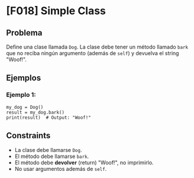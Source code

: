# [F018] Simple Class

## Problema

Define una clase llamada `Dog`. La clase debe tener un método llamado `bark` que no reciba ningún argumento (además de `self`) y devuelva el string "Woof!".

## Ejemplos

### Ejemplo 1:
```
my_dog = Dog()
result = my_dog.bark()
print(result)  # Output: "Woof!"
```

## Constraints

- La clase debe llamarse `Dog`.
- El método debe llamarse `bark`.
- El método debe **devolver** (return) "Woof!", no imprimirlo.
- No usar argumentos además de `self`.
